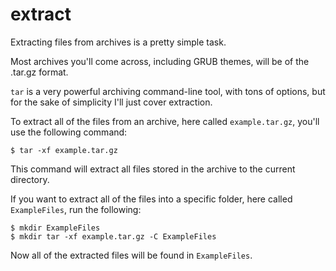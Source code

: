 # extract

Extracting files from archives is a pretty simple task.

Most archives you'll come across, including GRUB themes, will be of the .tar.gz format.

`tar` is a very powerful archiving command-line tool, with tons of options, but for the sake of simplicity I'll just cover extraction.

To extract all of the files from an archive, here called `example.tar.gz`, you'll use the following command:

    $ tar -xf example.tar.gz

This command will extract all files stored in the archive to the current directory.

If you want to extract all of the files into a specific folder, here called `ExampleFiles`, run the following:

    $ mkdir ExampleFiles
    $ mkdir tar -xf example.tar.gz -C ExampleFiles

Now all of the extracted files will be found in `ExampleFiles`.
